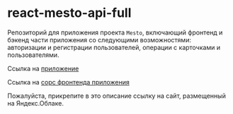 # react-mesto-api-full
Репозиторий для приложения проекта `Mesto`, включающий фронтенд и бэкенд части приложения со следующими возможностями: авторизации и регистрации пользователей, операции с карточками и пользователями.

Ссылка на [приложение](https://moredomains.nomoredomains.sbs/)

Ссылка на [сорс фронтенда приложения](https://github.com/ddmjke/react-mesto-auth)

  
Пожалуйста, прикрепите в это описание ссылку на сайт, размещенный на Яндекс.Облаке.
